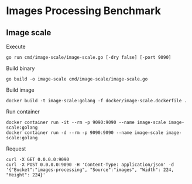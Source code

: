 # Images Processing Benchmark

## Image scale

Execute
```bash=
go run cmd/image-scale/image-scale.go [-dry false] [-port 9090]
```
Build binary
```bash=
go build -o image-scale cmd/image-scale/image-scale.go
```
Build image
```bash=
docker build -t image-scale:golang -f docker/image-scale.dockerfile .
```
Run container
```bash=
docker container run -it --rm -p 9090:9090 --name image-scale image-scale:golang
docker container run -d --rm -p 9090:9090 --name image-scale image-scale:golang
```
Request
```bash=
curl -X GET 0.0.0.0:9090
curl -X POST 0.0.0.0:9090 -H 'Content-Type: application/json' -d '{"Bucket":"images-processing", "Source":"images", "Width": 224, "Height": 224}'
```